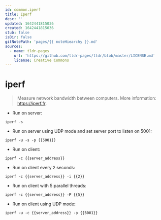 ```yaml
---
id: common.iperf
title: Iperf
desc: ''
updated: 1642441815036
created: 1642441815036
stub: false
isDir: false
gitNotePath: 'pages/{{ noteHiearchy }}.md'
sources:
  - name: tldr-pages
    url: 'https://github.com/tldr-pages/tldr/blob/master/LICENSE.md'
    license: Creative Commons
---
```

# iperf

> Measure network bandwidth between computers.
> More information: <https://iperf.fr>.

- Run on server:

`iperf -s`

- Run on server using UDP mode and set server port to listen on 5001:

`iperf -u -s -p {{5001}}`

- Run on client:

`iperf -c {{server_address}}`

- Run on client every 2 seconds:

`iperf -c {{server_address}} -i {{2}}`

- Run on client with 5 parallel threads:

`iperf -c {{server_address}} -P {{5}}`

- Run on client using UDP mode:

`iperf -u -c {{server_address}} -p {{5001}}`

